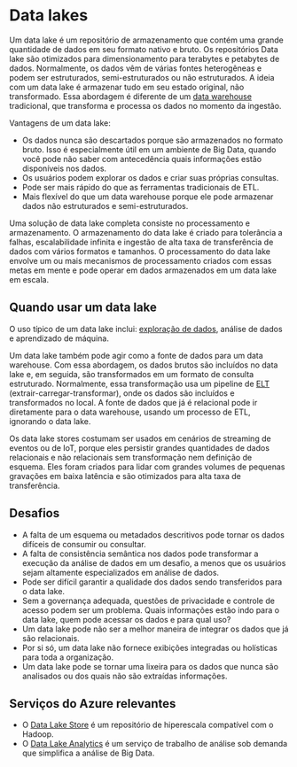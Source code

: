 # <a name="data-lakes"></a>Data lakes

Um data lake é um repositório de armazenamento que contém uma grande quantidade de dados em seu formato nativo e bruto. Os repositórios Data lake são otimizados para dimensionamento para terabytes e petabytes de dados. Normalmente, os dados vêm de várias fontes heterogêneas e podem ser estruturados, semi-estruturados ou não estruturados. A ideia com um data lake é armazenar tudo em seu estado original, não transformado. Essa abordagem é diferente de um [data warehouse](../scenarios/data-warehousing.md) tradicional, que transforma e processa os dados no momento da ingestão.

Vantagens de um data lake:

- Os dados nunca são descartados porque são armazenados no formato bruto. Isso é especialmente útil em um ambiente de Big Data, quando você pode não saber com antecedência quais informações estão disponíveis nos dados.
- Os usuários podem explorar os dados e criar suas próprias consultas.
- Pode ser mais rápido do que as ferramentas tradicionais de ETL.
- Mais flexível do que um data warehouse porque ele pode armazenar dados não estruturados e semi-estruturados. 

Uma solução de data lake completa consiste no processamento e armazenamento. O armazenamento do data lake é criado para tolerância a falhas, escalabilidade infinita e ingestão de alta taxa de transferência de dados com vários formatos e tamanhos. O processamento do data lake envolve um ou mais mecanismos de processamento criados com essas metas em mente e pode operar em dados armazenados em um data lake em escala.

## <a name="when-to-use-a-data-lake"></a>Quando usar um data lake

O uso típico de um data lake inclui: [exploração de dados](../scenarios/interactive-data-exploration.md), análise de dados e aprendizado de máquina. 

Um data lake também pode agir como a fonte de dados para um data warehouse. Com essa abordagem, os dados brutos são incluídos no data lake e, em seguida, são transformados em um formato de consulta estruturado. Normalmente, essa transformação usa um pipeline de [ELT](../scenarios/etl.md#extract-load-and-transform-elt) (extrair-carregar-transformar), onde os dados são incluídos e transformados no local. A fonte de dados que já é relacional pode ir diretamente para o data warehouse, usando um processo de ETL, ignorando o data lake.

Os data lake stores costumam ser usados em cenários de streaming de eventos ou de IoT, porque eles persistir grandes quantidades de dados relacionais e não relacionais sem transformação nem definição de esquema. Eles foram criados para lidar com grandes volumes de pequenas gravações em baixa latência e são otimizados para alta taxa de transferência.

## <a name="challenges"></a>Desafios

- A falta de um esquema ou metadados descritivos pode tornar os dados difíceis de consumir ou consultar.
- A falta de consistência semântica nos dados pode transformar a execução da análise de dados em um desafio, a menos que os usuários sejam altamente especializados em análise de dados.
- Pode ser difícil garantir a qualidade dos dados sendo transferidos para o data lake. 
- Sem a governança adequada, questões de privacidade e controle de acesso podem ser um problema. Quais informações estão indo para o data lake, quem pode acessar os dados e para qual uso?
- Um data lake pode não ser a melhor maneira de integrar os dados que já são relacionais.
- Por si só, um data lake não fornece exibições integradas ou holísticas para toda a organização. 
- Um data lake pode se tornar uma lixeira para os dados que nunca são analisados ou dos quais não são extraídas informações.

## <a name="relevant-azure-services"></a>Serviços do Azure relevantes

- O [Data Lake Store](/azure/data-lake-store/) é um repositório de hiperescala compatível com o Hadoop.
- O [Data Lake Analytics](/azure/data-lake-analytics/) é um serviço de trabalho de análise sob demanda que simplifica a análise de Big Data.

